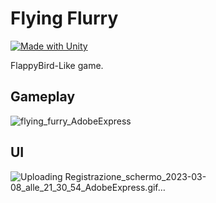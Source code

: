 # Flying Flurry

[![Made with Unity](https://img.shields.io/badge/Made%20with-Unity-57b9d3.svg?style=flat&logo=unity)](https://www.unity.com)

FlappyBird-Like game.

## Gameplay
![flying_furry_AdobeExpress](https://user-images.githubusercontent.com/86517853/223841231-b9744bc2-4cdc-4e57-89e1-3f55f7537114.gif)

## UI 
![Uploading Registrazione_schermo_2023-03-08_alle_21_30_54_AdobeExpress.gif…]()
